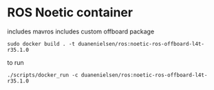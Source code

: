 # ROS Noetic container

includes mavros
includes custom offboard package

```
sudo docker build . -t duanenielsen/ros:noetic-ros-offboard-l4t-r35.1.0
```

to run 

```
./scripts/docker_run -c duanenielsen/ros:noetic-ros-offboard-l4t-r35.1.0
```

